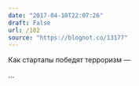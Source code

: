 ```yaml
---
date: "2017-04-10T22:07:26"
draft: False
url: /102
source: "https://blognot.co/13177"
---
```


Как стартапы победят терроризм — 

...
